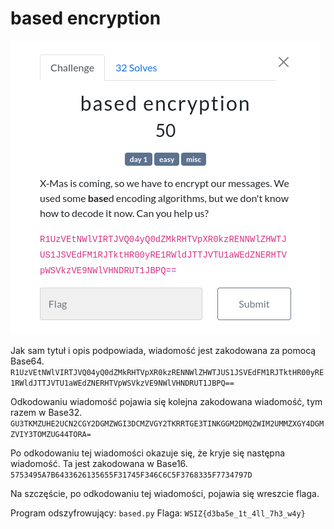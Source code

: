 # based encryption
![](23a7e1b55c56eb626f14e8d4e91a5986)

Jak sam tytuł i opis podpowiada, wiadomość jest zakodowana za pomocą Base64.
`R1UzVEtNWlVIRTJVQ04yQ0dZMkRHTVpXR0kzRENNWlZHWTJUS1JSVEdFM1RJTktHR00yRE1RWldJTTJVTU1aWEdZNERHTVpWSVkzVE9NWlVHNDRUT1JBPQ==`

Odkodowaniu wiadomość pojawia się kolejna zakodowana wiadomość, tym razem w Base32.
`GU3TKMZUHE2UCN2CGY2DGMZWGI3DCMZVGY2TKRRTGE3TINKGGM2DMQZWIM2UMMZXGY4DGMZVIY3TOMZUG44TORA=`

Po odkodowaniu tej wiadomości okazuje się, że kryje się następna wiadomość. Ta jest zakodowana w Base16.
`5753495A7B6433626135655F31745F346C6C5F3768335F7734797D`

Na szczęście, po odkodowaniu tej wiadomości, pojawia się wreszcie flaga.

Program odszyfrowujący: `based.py`
Flaga: `WSIZ{d3ba5e_1t_4ll_7h3_w4y}`